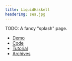 ```yaml
---
title: LiquidHaskell
headerImg: sea.jpg
---
```


TODO: A fancy "splash" page.

* [Demo](http://goto.ucsd.edu/~rjhala/liquid/haskell/demo)
* [Code](https://github.com/ucsd-progsys/liquidhaskell)
* [Tutorial](http://ucsd-progsys.github.io/lh-workshop/)
* [Archives](...)
